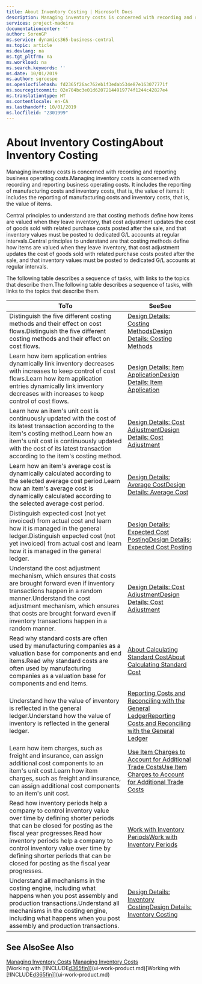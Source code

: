 ```yaml
---
title: About Inventory Costing | Microsoft Docs
description: Managing inventory costs is concerned with recording and reporting business operating costs. It includes the reporting of manufacturing costs and inventory costs, that is, the value of items.
services: project-madeira
documentationcenter: ''
author: SorenGP
ms.service: dynamics365-business-central
ms.topic: article
ms.devlang: na
ms.tgt_pltfrm: na
ms.workload: na
ms.search.keywords: ''
ms.date: 10/01/2019
ms.author: sgroespe
ms.openlocfilehash: fd2365f26ac762eb1f3edab534e87e163077771f
ms.sourcegitcommit: 02e704bc3e01d62072144919774f1244c42827e4
ms.translationtype: HT
ms.contentlocale: en-CA
ms.lasthandoff: 10/01/2019
ms.locfileid: "2301999"
---
```

# <a name="about-inventory-costing"></a><span data-ttu-id="3f840-104">About Inventory Costing</span><span class="sxs-lookup"><span data-stu-id="3f840-104">About Inventory Costing</span></span>
<span data-ttu-id="3f840-105">Managing inventory costs is concerned with recording and reporting business operating costs.</span><span class="sxs-lookup"><span data-stu-id="3f840-105">Managing inventory costs is concerned with recording and reporting business operating costs.</span></span> <span data-ttu-id="3f840-106">It includes the reporting of manufacturing costs and inventory costs, that is, the value of items.</span><span class="sxs-lookup"><span data-stu-id="3f840-106">It includes the reporting of manufacturing costs and inventory costs, that is, the value of items.</span></span>  

 <span data-ttu-id="3f840-107">Central principles to understand are that costing methods define how items are valued when they leave inventory, that cost adjustment updates the cost of goods sold with related purchase costs posted after the sale, and that inventory values must be posted to dedicated G/L accounts at regular intervals.</span><span class="sxs-lookup"><span data-stu-id="3f840-107">Central principles to understand are that costing methods define how items are valued when they leave inventory, that cost adjustment updates the cost of goods sold with related purchase costs posted after the sale, and that inventory values must be posted to dedicated G/L accounts at regular intervals.</span></span>  

 <span data-ttu-id="3f840-108">The following table describes a sequence of tasks, with links to the topics that describe them.</span><span class="sxs-lookup"><span data-stu-id="3f840-108">The following table describes a sequence of tasks, with links to the topics that describe them.</span></span>   

|<span data-ttu-id="3f840-109">**To**</span><span class="sxs-lookup"><span data-stu-id="3f840-109">**To**</span></span>|<span data-ttu-id="3f840-110">**See**</span><span class="sxs-lookup"><span data-stu-id="3f840-110">**See**</span></span>|  
|------------|-------------|  
|<span data-ttu-id="3f840-111">Distinguish the five different costing methods and their effect on cost flows.</span><span class="sxs-lookup"><span data-stu-id="3f840-111">Distinguish the five different costing methods and their effect on cost flows.</span></span>|[<span data-ttu-id="3f840-112">Design Details: Costing Methods</span><span class="sxs-lookup"><span data-stu-id="3f840-112">Design Details: Costing Methods</span></span>](design-details-costing-methods.md)|  
|<span data-ttu-id="3f840-113">Learn how item application entries dynamically link inventory decreases with increases to keep control of cost flows.</span><span class="sxs-lookup"><span data-stu-id="3f840-113">Learn how item application entries dynamically link inventory decreases with increases to keep control of cost flows.</span></span>|[<span data-ttu-id="3f840-114">Design Details: Item Application</span><span class="sxs-lookup"><span data-stu-id="3f840-114">Design Details: Item Application</span></span>](design-details-item-application.md)|  
|<span data-ttu-id="3f840-115">Learn how an item's unit cost is continuously updated with the cost of its latest transaction according to the item's costing method.</span><span class="sxs-lookup"><span data-stu-id="3f840-115">Learn how an item's unit cost is continuously updated with the cost of its latest transaction according to the item's costing method.</span></span>|[<span data-ttu-id="3f840-116">Design Details: Cost Adjustment</span><span class="sxs-lookup"><span data-stu-id="3f840-116">Design Details: Cost Adjustment</span></span>](design-details-cost-adjustment.md)|  
|<span data-ttu-id="3f840-117">Learn how an item's average cost is dynamically calculated according to the selected average cost period.</span><span class="sxs-lookup"><span data-stu-id="3f840-117">Learn how an item's average cost is dynamically calculated according to the selected average cost period.</span></span>|[<span data-ttu-id="3f840-118">Design Details: Average Cost</span><span class="sxs-lookup"><span data-stu-id="3f840-118">Design Details: Average Cost</span></span>](design-details-average-cost.md)|  
|<span data-ttu-id="3f840-119">Distinguish expected cost (not yet invoiced) from actual cost and learn how it is managed in the general ledger.</span><span class="sxs-lookup"><span data-stu-id="3f840-119">Distinguish expected cost (not yet invoiced) from actual cost and learn how it is managed in the general ledger.</span></span>|[<span data-ttu-id="3f840-120">Design Details: Expected Cost Posting</span><span class="sxs-lookup"><span data-stu-id="3f840-120">Design Details: Expected Cost Posting</span></span>](design-details-expected-cost-posting.md)|  
|<span data-ttu-id="3f840-121">Understand the cost adjustment mechanism, which ensures that costs are brought forward even if inventory transactions happen in a random manner.</span><span class="sxs-lookup"><span data-stu-id="3f840-121">Understand the cost adjustment mechanism, which ensures that costs are brought forward even if inventory transactions happen in a random manner.</span></span>|[<span data-ttu-id="3f840-122">Design Details: Cost Adjustment</span><span class="sxs-lookup"><span data-stu-id="3f840-122">Design Details: Cost Adjustment</span></span>](design-details-cost-adjustment.md)|  
|<span data-ttu-id="3f840-123">Read why standard costs are often used by manufacturing companies as a valuation base for components and end items.</span><span class="sxs-lookup"><span data-stu-id="3f840-123">Read why standard costs are often used by manufacturing companies as a valuation base for components and end items.</span></span>|[<span data-ttu-id="3f840-124">About Calculating Standard Cost</span><span class="sxs-lookup"><span data-stu-id="3f840-124">About Calculating Standard Cost</span></span>](finance-about-calculating-standard-cost.md)|  
|<span data-ttu-id="3f840-125">Understand how the value of inventory is reflected in the general ledger.</span><span class="sxs-lookup"><span data-stu-id="3f840-125">Understand how the value of inventory is reflected in the general ledger.</span></span>|[<span data-ttu-id="3f840-126">Reporting Costs and Reconciling with the General Ledger</span><span class="sxs-lookup"><span data-stu-id="3f840-126">Reporting Costs and Reconciling with the General Ledger</span></span>](finance-report-costs-and-reconcile-with-the-general-ledger.md)|  
|<span data-ttu-id="3f840-127">Learn how item charges, such as freight and insurance, can assign additional cost components to an item's unit cost.</span><span class="sxs-lookup"><span data-stu-id="3f840-127">Learn how item charges, such as freight and insurance, can assign additional cost components to an item's unit cost.</span></span>|[<span data-ttu-id="3f840-128">Use Item Charges to Account for Additional Trade Costs</span><span class="sxs-lookup"><span data-stu-id="3f840-128">Use Item Charges to Account for Additional Trade Costs</span></span>](payables-how-assign-item-charges.md)|  
|<span data-ttu-id="3f840-129">Read how inventory periods help a company to control inventory value over time by defining shorter periods that can be closed for posting as the fiscal year progresses.</span><span class="sxs-lookup"><span data-stu-id="3f840-129">Read how inventory periods help a company to control inventory value over time by defining shorter periods that can be closed for posting as the fiscal year progresses.</span></span>|[<span data-ttu-id="3f840-130">Work with Inventory Periods</span><span class="sxs-lookup"><span data-stu-id="3f840-130">Work with Inventory Periods</span></span>](finance-how-to-work-with-inventory-periods.md)|  
|<span data-ttu-id="3f840-131">Understand all mechanisms in the costing engine, including what happens when you post assembly and production transactions.</span><span class="sxs-lookup"><span data-stu-id="3f840-131">Understand all mechanisms in the costing engine, including what happens when you post assembly and production transactions.</span></span>|[<span data-ttu-id="3f840-132">Design Details: Inventory Costing</span><span class="sxs-lookup"><span data-stu-id="3f840-132">Design Details: Inventory Costing</span></span>](design-details-inventory-costing.md)|

## <a name="see-also"></a><span data-ttu-id="3f840-133">See Also</span><span class="sxs-lookup"><span data-stu-id="3f840-133">See Also</span></span>
<span data-ttu-id="3f840-134">[Managing Inventory Costs](finance-manage-inventory-costs.md)  </span><span class="sxs-lookup"><span data-stu-id="3f840-134">[Managing Inventory Costs](finance-manage-inventory-costs.md)  </span></span>  
<span data-ttu-id="3f840-135">[Working with [!INCLUDE[d365fin](includes/d365fin_md.md)]](ui-work-product.md)</span><span class="sxs-lookup"><span data-stu-id="3f840-135">[Working with [!INCLUDE[d365fin](includes/d365fin_md.md)]](ui-work-product.md)</span></span>
